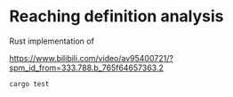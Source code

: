 # Reaching definition analysis

Rust implementation of 

https://www.bilibili.com/video/av95400721/?spm_id_from=333.788.b_765f64657363.2


```
cargo test
```
